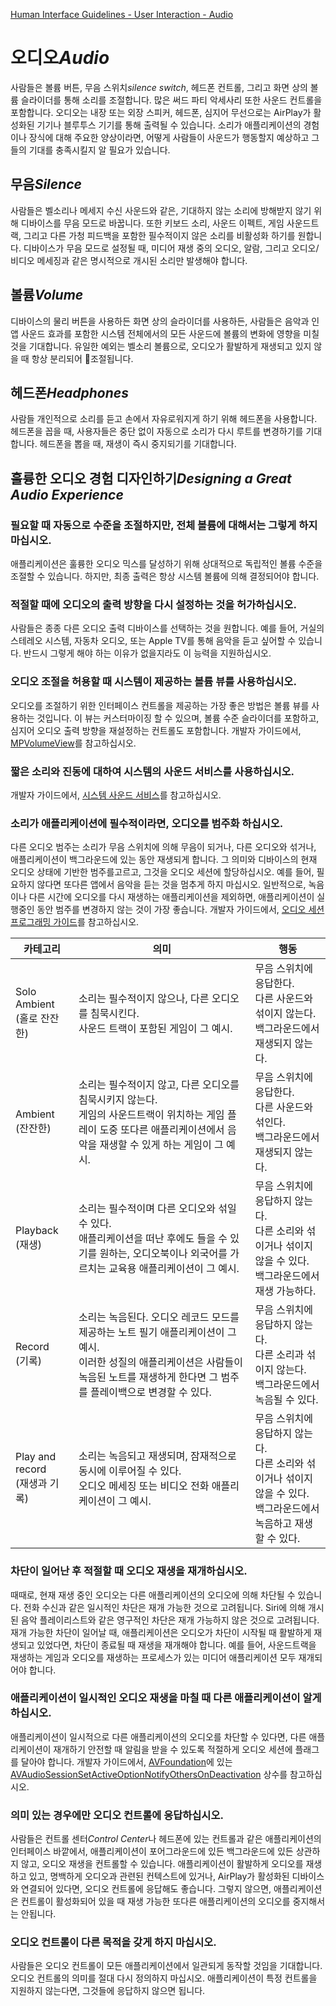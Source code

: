 [Human Interface Guidelines - User Interaction - Audio](https://developer.apple.com/design/human-interface-guidelines/ios/user-interaction/audio/)

# 오디오*Audio*

사람들은 볼륨 버튼, 무음 스위치*silence switch*, 헤드폰 컨트롤, 그리고 화면 상의 볼륨 슬라이더를 통해 소리를 조절합니다. 많은 써드 파티 악세사리 또한 사운드 컨트롤을 포함합니다. 오디오는 내장 또는 외장 스피커, 헤드폰, 심지어 무선으로는 AirPlay가 활성화된 기기나 블루투스 기기를 통해 출력될 수 있습니다. 소리가 애플리케이션의 경험이나 장식에 대해 주요한 양상이라면, 어떻게 사람들이 사운드가 행동할지 예상하고 그들의 기대를 충족시킬지 알 필요가 있습니다.

## 무음*Silence*

사람들은 벨소리나 메세지 수신 사운드와 같은, 기대하지 않는 소리에 방해받지 않기 위해 디바이스를 무음 모드로 바꿉니다. 또한 키보드 소리, 사운드 이펙트, 게임 사운드트랙, 그리고 다른 가청 피드백을 포함한 필수적이지 않은 소리를 비활성화 하기를 원합니다. 디바이스가 무음 모드로 설정될 때, 미디어 재생 중의 오디오, 알람, 그리고 오디오/비디오 메세징과 같은 명시적으로 개시된 소리만 발생해야 합니다.

## 볼륨*Volume*

디바이스의 물리 버튼을 사용하든 화면 상의 슬라이더를 사용하든, 사람들은 음악과 인앱 사운드 효과를 포함한 시스템 전체에서의 모든 사운드에 볼륨의 변화에 영향을 미칠 것을 기대합니다. 유일한 예외는 벨소리 볼륨으로, 오디오가 활발하게 재생되고 있지 않을 때 항상 분리되어 조절됩니다.

## 헤드폰*Headphones*

사람들 개인적으로 소리를 듣고 손에서 자유로워지게 하기 위해 헤드폰을 사용합니다. 헤드폰을 꼽을 때, 사용자들은 중단 없이 자동으로 소리가 다시 루트를 변경하기를 기대합니다. 헤드폰을 뽑을 때, 재생이 즉시 중지되기를 기대합니다.

## 훌륭한 오디오 경험 디자인하기*Designing a Great Audio Experience*

### 필요할 때 자동으로 수준을 조절하지만, 전체 볼륨에 대해서는 그렇게 하지 마십시오.

애플리케이션은 훌륭한 오디오 믹스를 달성하기 위해 상대적으로 독립적인 볼륨 수준을 조절할 수 있습니다. 하지만, 최종 출력은 항상 시스템 볼륨에 의해 결정되어야 합니다.

### 적절할 때에 오디오의 출력 방향을 다시 설정하는 것을 허가하십시오.

사람들은 종종 다른 오디오 출력 디바이스를 선택하는 것을 원합니다. 예를 들어, 거실의 스테레오 시스템, 자동차 오디오, 또는 Apple TV를 통해 음악을 듣고 싶어할 수 있습니다. 반드시 그렇게 해야 하는 이유가 없을지라도 이 능력을 지원하십시오.

### 오디오 조절을 허용할 때 시스템이 제공하는 볼륨 뷰를 사용하십시오.

오디오를 조절하기 위한 인터페이스 컨트롤을 제공하는 가장 좋은 방법은 볼륨 뷰를 사용하는 것입니다. 이 뷰는 커스터마이징 할 수 있으며, 볼륨 수준 슬라이더를 포함하고, 심지어 오디오 출력 방향을 재설정하는 컨트롤도 포함합니다. 개발자 가이드에서, [MPVolumeView](https://developer.apple.com/documentation/mediaplayer/mpvolumeview)를 참고하십시오.

### 짧은 소리와 진동에 대하여 시스템의 사운드 서비스를 사용하십시오.

개발자 가이드에서, [시스템 사운드 서비스](https://developer.apple.com/documentation/audiotoolbox/system_sound_services)를 참고하십시오.

### 소리가 애플리케이션에 필수적이라면, 오디오를 범주화 하십시오.

다른 오디오 범주는 소리가 무음 스위치에 의해 무음이 되거나, 다른 오디오와 섞거나, 애플리케이션이 백그라운드에 있는 동안 재생되게 합니다. 그 의미와 디바이스의 현재 오디오 상태에 기반한 범주를고르고, 그것을 오디오 세션에 할당하십시오. 예를 들어, 필요하지 않다면 또다른 앱에서 음악을 듣는 것을 멈추게 하지 마십시오. 일반적으로, 녹음이나 다른 시간에 오디오를 다시 재생하는 애플리케이션을 제외하면, 애플리케이션이 실행중인 동안 범주를 변경하지 않는 것이 가장 좋습니다. 개발자 가이드에서, [오디오 세션 프로그래밍 가이드](https://developer.apple.com/library/content/documentation/Audio/Conceptual/AudioSessionProgrammingGuide/Introduction/Introduction.html)를 참고하십시오.

| 카테고리                           | 의미                                                         | 행동                                                         |
| ---------------------------------- | ------------------------------------------------------------ | ------------------------------------------------------------ |
| Solo Ambient<br />(홀로 잔잔한)    | 소리는 필수적이지 않으나, 다른 오디오를 침묵시킨다. <br />사운드 트랙이 포함된 게임이 그 예시. | 무음 스위치에 응답한다. <br />다른 사운드와 섞이지 않는다. <br />백그라운드에서 재생되지 않는다. |
| Ambient<br />(잔잔한)              | 소리는 필수적이지 않고, 다른 오디오를 침묵시키지 않는다. <br />게임의 사운드트랙이 위치하는 게임 플레이 도중 또다른 애플리케이션에서 음악을 재생할 수 있게 하는 게임이 그 예시. | 무음 스위치에 응답한다. <br />다른 사운드와 섞인다. <br />백그라운드에서 재생되지 않는다. |
| Playback<br />(재생)               | 소리는 필수적이며 다른 오디오와 섞일 수 있다. <br />애플리케이션을 떠난 후에도 들을 수 있기를 원하는, 오디오북이나 외국어를 가르치는 교육용 애플리케이션이 그 예시. | 무음 스위치에 응답하지 않는다.<br />다른 소리와 섞이거나 섞이지 않을 수 있다.<br />백그라운드에서 재생 가능하다. |
| Record<br />(기록)                 | 소리는 녹음된다. 오디오 레코드 모드를 제공하는 노트 필기 애플리케이션이 그 예시. <br />이러한 성질의 애플리케이션은 사람들이 녹음된 노트를 재생하게 한다면 그 범주를 플레이백으로 변경할 수 있다. | 무음 스위치에 응답하지 않는다.<br />다른 소리과 섞이지 않는다.<br />백그라운드에서 녹음될 수 있다. |
| Play and record<br />(재생과 기록) | 소리는 녹음되고 재생되며, 잠재적으로 동시에 이루어질 수 있다. <br />오디오 메세징 또는 비디오 전화 애플리케이션이 그 예시. | 무음 스위치에 응답하지 않는다.<br />다른 소리와 섞이거나 섞이지 않을 수 있다.<br />백그라운드에서 녹음하고 재생할 수 있다. |

### 차단이 일어난 후 적절할 때 오디오 재생을 재개하십시오.

때때로, 현재 재생 중인 오디오는 다른 애플리케이션의 오디오에 의해 차단될 수 있습니다. 전화 수신과 같은 일시적인 차단은 재개 가능한 것으로 고려됩니다. Siri에 의해 개시된 음악 플레이리스트와 같은 영구적인 차단은 재개 가능하지 않은 것으로 고려됩니다. 재개 가능한 차단이 일어날 때, 애플리케이션은 오디오가 차단이 시작될 때 활발하게 재생되고 있었다면, 차단이 종료될 때 재생을 재개해야 합니다. 예를 들어, 사운드트랙을 재생하는 게임과 오디오를 재생하는 프로세스가 있는 미디어 애플리케이션 모두 재개되어야 합니다.

### 애플리케이션이 일시적인 오디오 재생을 마칠 때 다른 애플리케이션이 알게 하십시오.

애플리케이션이 일시적으로 다른 애플리케이션의 오디오를 차단할 수 있다면, 다른 애플리케이션이 재개하기 안전할 때 알림을 받을 수 있도록 적절하게 오디오 세션에 플래그를 달아야 합니다. 개발자 가이드에서, [AVFoundation](https://developer.apple.com/documentation/avfoundation)에 있는 [AVAudioSessionSetActiveOptionNotifyOthersOnDeactivation](https://developer.apple.com/documentation/avfoundation/avaudiosessionsetactiveoptions/avaudiosessionsetactiveoptionnotifyothersondeactivation) 상수를 참고하십시오.

### 의미 있는 경우에만 오디오 컨트롤에 응답하십시오.

사람들은 컨트롤 센터*Control Center*나 헤드폰에 있는 컨트롤과 같은 애플리케이션의 인터페이스 바깥에서, 애플리케이션이 포어그라운드에 있든 백그라운드에 있든 상관하지 않고, 오디오 재생을 컨트롤할 수 있습니다. 애플리케이션이 활발하게 오디오를 재생하고 있고, 명백하게 오디오과 관련된 컨텍스트에 있거나, AirPlay가 활성화된 디바이스와 연결되어 있다면, 오디오 컨트롤에 응답해도 좋습니다. 그렇지 않으면, 애플리케이션은 컨트롤이 활성화되어 있을 때 재생 가능한 또다른 애플리케이션의 오디오를 중지해서는 안됩니다.

### 오디오 컨트롤이 다른 목적을 갖게 하지 마십시오.

사람들은 오디오 컨트롤이 모든 애플리케이션에서 일관되게 동작할 것임을 기대합니다. 오디오 컨트롤의 의미를 절대 다시 정의하지 마십시오. 애플리케이션이 특정 컨트롤을 지원하지 않는다면, 그것들에 응답하지 않으면 됩니다.